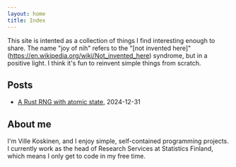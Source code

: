 ```yaml
---
layout: home
title: Index
---
```


This site is intented as a collection of things I find interesting enough to share. The name "joy of nih" refers to the "[not invented here]"(<https://en.wikipedia.org/wiki/Not_invented_here>) syndrome, but in a positive light. I think it's fun to reinvent simple things from scratch.

## Posts

- [A Rust RNG with atomic state](posts/atomic_rng.html), 2024-12-31

## About me

I'm Ville Koskinen, and I enjoy simple, self-contained programming projects. I currently work as the head of Research Services at Statistics Finland, which means I only get to code in my free time.
